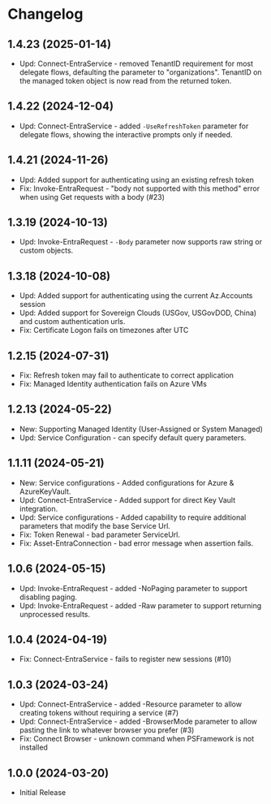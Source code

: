 ﻿# Changelog

## 1.4.23 (2025-01-14)

+ Upd: Connect-EntraService - removed TenantID requirement for most delegate flows, defaulting the parameter to "organizations". TenantID on the managed token object is now read from the returned token.

## 1.4.22 (2024-12-04)

+ Upd: Connect-EntraService - added `-UseRefreshToken` parameter for delegate flows, showing the interactive prompts only if needed.

## 1.4.21 (2024-11-26)

+ Upd: Added support for authenticating using an existing refresh token
+ Fix: Invoke-EntraRequest - "body not supported with this method" error when using Get requests with a body (#23)

## 1.3.19 (2024-10-13)

+ Upd: Invoke-EntraRequest - `-Body` parameter now supports raw string or custom objects.

## 1.3.18 (2024-10-08)

+ Upd: Added support for authenticating using the current Az.Accounts session
+ Upd: Added support for Sovereign Clouds (USGov, USGovDOD, China) and custom authentication urls.
+ Fix: Certificate Logon fails on timezones after UTC

## 1.2.15 (2024-07-31)

+ Fix: Refresh token may fail to authenticate to correct application
+ Fix: Managed Identity authentication fails on Azure VMs

## 1.2.13 (2024-05-22)

+ New: Supporting Managed Identity (User-Assigned or System Managed)
+ Upd: Service Configuration - can specify default query parameters.

## 1.1.11 (2024-05-21)

+ New: Service configurations - Added configurations for Azure & AzureKeyVault.
+ Upd: Connect-EntraService - Added support for direct Key Vault integration.
+ Upd: Service configurations - Added capability to require additional parameters that modify the base Service Url.
+ Fix: Token Renewal - bad parameter ServiceUrl.
+ Fix: Asset-EntraConnection - bad error message when assertion fails.

## 1.0.6 (2024-05-15)

+ Upd: Invoke-EntraRequest - added -NoPaging parameter to support disabling paging.
+ Upd: Invoke-EntraRequest - added -Raw parameter to support returning unprocessed results.

## 1.0.4 (2024-04-19)

+ Fix: Connect-EntraService - fails to register new sessions (#10)

## 1.0.3 (2024-03-24)

+ Upd: Connect-EntraService - added -Resource parameter to allow creating tokens without requiring a service (#7)
+ Upd: Connect-EntraService - added -BrowserMode parameter to allow pasting the link to whatever browser you prefer (#3)
+ Fix: Connect Browser - unknown command when PSFramework is not installed

## 1.0.0 (2024-03-20)

+ Initial Release
